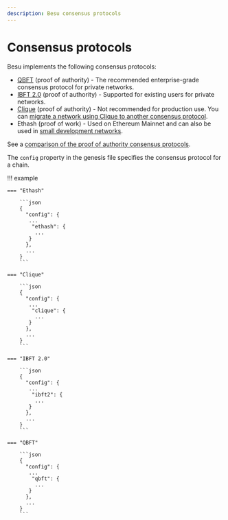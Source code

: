 ```yaml
---
description: Besu consensus protocols
---
```


# Consensus protocols

Besu implements the following consensus protocols:

* [QBFT](../../HowTo/Configure/Consensus-Protocols/QBFT.md) (proof of authority) - The recommended
  enterprise-grade consensus protocol for private networks.
* [IBFT 2.0](../../HowTo/Configure/Consensus-Protocols/IBFT.md) (proof of authority) - Supported for existing
  users for private networks.
* [Clique](../../HowTo/Configure/Consensus-Protocols/Clique.md) (proof of authority) - Not recommended for
  production use.
  You can [migrate a network using Clique to another consensus protocol](../../HowTo/Configure/Consensus-Protocols/Clique.md#migrate-from-clique-to-another-consensus-protocol).
* Ethash (proof of work) - Used on Ethereum Mainnet and can also be used in
  [small development networks](../../Tutorials/Private-Network/Create-Private-Network.md).

See a [comparison of the proof of authority consensus protocols](Comparing-PoA.md).

The `config` property in the genesis file specifies the consensus protocol for a chain.

!!! example

    === "Ethash"

        ```json
        {
          "config": {
           ...
            "ethash": {
             ...
           }
          },
          ...
        }
        ```

    === "Clique"

        ```json
        {
          "config": {
           ...
            "clique": {
             ...
           }
          },
          ...
        }
        ```

    === "IBFT 2.0"

        ```json
        {
          "config": {
           ...
            "ibft2": {
             ...
           }
          },
          ...
        }
        ```

    === "QBFT"

        ```json
        {
          "config": {
           ...
            "qbft": {
             ...
           }
          },
          ...
        }
        ```
